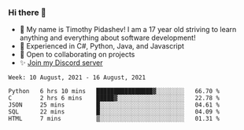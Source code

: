 ### Hi there 👋
- :adult: My name is Timothy Pidashev! I am a 17 year old striving to learn anything and everything about software development!
- :evergreen_tree: Experienced in C#, Python, Java, and Javascript
- 👯 Open to collaborating on projects
- ✨ [Join my Discord server](https://discord.gg/EDRjZdkGBG)

<!--START_SECTION:waka-->
```text
Week: 10 August, 2021 - 16 August, 2021

Python   6 hrs 10 mins   ████████████████▓░░░░░░░░   66.70 % 
C        2 hrs 6 mins    █████▓░░░░░░░░░░░░░░░░░░░   22.78 % 
JSON     25 mins         █░░░░░░░░░░░░░░░░░░░░░░░░   04.61 % 
SQL      22 mins         █░░░░░░░░░░░░░░░░░░░░░░░░   04.09 % 
HTML     7 mins          ▒░░░░░░░░░░░░░░░░░░░░░░░░   01.31 % 
```
<!--END_SECTION:waka-->
